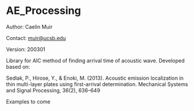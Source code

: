 # AE_Processing

Author: Caelin Muir

Contact: muir@ucsb.edu

Version: 200301

Library for AIC method of finding arrival time of acoustic wave. Developed
based on:

Sedlak, P., Hirose, Y., & Enoki, M. (2013). Acoustic emission localization in
thin multi-layer plates using first-arrival determination. Mechanical Systems
and Signal Processing, 36(2), 636–649


Examples to come
